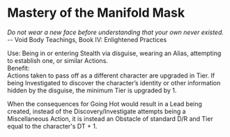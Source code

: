 # Mastery of the Manifold Mask

*Do not wear a new face before understanding that your own never existed.*  
-- Void Body Teachings, Book IV: Enlightened Practices

Use: Being in or entering Stealth via disguise, wearing an Alias, attempting to establish one, or similar Actions.  
Benefit:  
Actions taken to pass off as a different character are upgraded in Tier. If being Investigated to discover the character’s identity or other information hidden by the disguise, the minimum Tier is upgraded by 1.

When the consequences for Going Hot would result in a Lead being created, instead of the Discovery/Investigate attempts being a Miscellaneous Action, it is instead an Obstacle of standard D/R and Tier equal to the character's DT + 1.